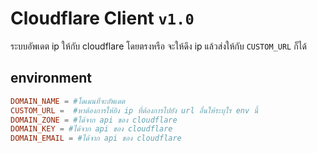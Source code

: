 # Cloudflare Client `v1.0`
ระบบอัพเดต ip ให้กับ cloudflare โดยตรงหรือ จะให้ดึง ip แล้วส่งให้กับ `CUSTOM_URL` ก็ได้

## environment

```conf
DOMAIN_NAME = #โดเมนที่จะอัพเดต
CUSTOM_URL =  #หาต้องการให้ยิง ip ที่ต้องการไปยัง url อื่นให้ระบุใร env นี้
DOMAIN_ZONE = #ได้จาก api ของ cloudflare
DOMAIN_KEY = #ได้จาก api ของ cloudflare
DOMAIN_EMAIL = #ได้จาก api ของ cloudflare
```
